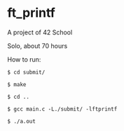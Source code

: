 # ft_printf
A project of 42 School

Solo, about 70 hours

How to run:

```$ cd submit/```

```$ make```

```$ cd ..```

```$ gcc main.c -L./submit/ -lftprintf```

```$ ./a.out```
